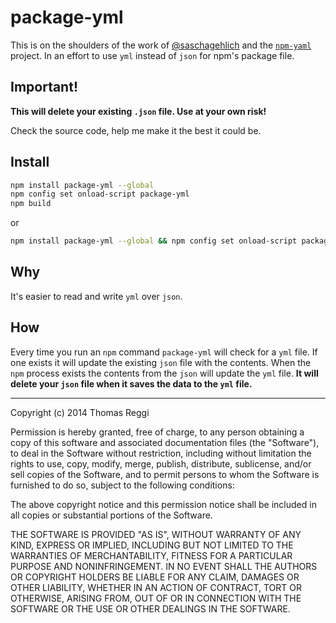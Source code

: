# package-yml

This is on the shoulders of the work of [@saschagehlich](https://github.com/saschagehlich) and the [`npm-yaml`](https://github.com/saschagehlich/npm-yaml) project. In an effort to use `yml` instead of `json` for npm's package file.

## Important!

**This will delete your existing `.json` file.  Use at your own risk!**

Check the source code, help me make it the best it could be.

## Install

```bash
npm install package-yml --global
npm config set onload-script package-yml
npm build
```

or 

```bash
npm install package-yml --global && npm config set onload-script package-yml && npm build
```

## Why

It's easier to read and write `yml` over `json`.

## How

Every time you run an `npm` command `package-yml` will check for a `yml` file. If one exists it will update the existing `json` file with the contents. When the `npm` process exists the contents from the `json` will update the `yml` file. **It will delete your `json` file when it saves the data to the `yml` file.**

---

Copyright (c) 2014 Thomas Reggi

Permission is hereby granted, free of charge, to any person obtaining a copy of this software and associated documentation files (the "Software"), to deal in the Software without restriction, including without limitation the rights to use, copy, modify, merge, publish, distribute, sublicense, and/or sell copies of the Software, and to permit persons to whom the Software is furnished to do so, subject to the following conditions:

The above copyright notice and this permission notice shall be included in all copies or substantial portions of the Software.

THE SOFTWARE IS PROVIDED "AS IS", WITHOUT WARRANTY OF ANY KIND, EXPRESS OR IMPLIED, INCLUDING BUT NOT LIMITED TO THE WARRANTIES OF MERCHANTABILITY, FITNESS FOR A PARTICULAR PURPOSE AND NONINFRINGEMENT. IN NO EVENT SHALL THE AUTHORS OR COPYRIGHT HOLDERS BE LIABLE FOR ANY CLAIM, DAMAGES OR OTHER LIABILITY, WHETHER IN AN ACTION OF CONTRACT, TORT OR OTHERWISE, ARISING FROM, OUT OF OR IN CONNECTION WITH THE SOFTWARE OR THE USE OR OTHER DEALINGS IN THE SOFTWARE.
